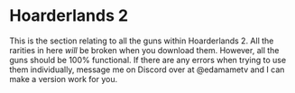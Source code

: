 # Hoarderlands 2

This is the section relating to all the guns within Hoarderlands 2. All the rarities in here *will* be broken when you download them. However, all the guns should be 100% functional. If there are any errors when trying to use them individually, message me on Discord over at @edamametv and I can make a version work for you.
